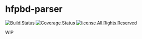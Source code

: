 # hfpbd-parser

[![Build Status](https://travis-ci.org/mbforbes/hfpbd-parser.svg?branch=master)](https://travis-ci.org/mbforbes/hfpbd-parser)
[![Coverage Status](https://img.shields.io/coveralls/mbforbes/hfpbd-parser.svg)](https://coveralls.io/r/mbforbes/hfpbd-parser?branch=master)
[![license All Rights Reserved](http://b.repl.ca/v1/license-All%20Rights%20Reserved-red.png)](
https://github.com/mbforbes/hfpbd-parser/blob/master/LICENSE.txt)

WIP
